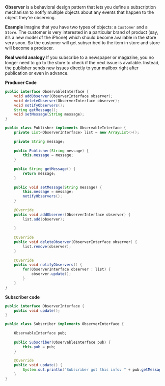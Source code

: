 **Observer** is a behavioral design pattern that lets you define a subscription mechanism to notify multiple objects about any events that happen to the object they’re observing.

**Example**
Imagine that you have two types of objects: a `Customer` and a `Store`. The customer is very interested in a particular brand of product (say, it’s a new model of the iPhone) which should become available in the store very soon. So the customer will get subscribed to the item in store and store will become a producer.

**Real world analogy**
If you subscribe to a newspaper or magazine, you no longer need to go to the store to check if the next issue is available. Instead, the publisher sends new issues directly to your mailbox right after publication or even in advance.


**Producer Code**
```java
public interface ObservableInterface {  
    void addObserver(ObserverInterface observer);  
    void deleteObserver(ObserverInterface observer);  
    void notifyObservers();  
    String getMessage();  
    void setMessage(String message);  
}
```

```java
public class Publisher implements ObservableInterface {  
    private List<ObserverInterface> list = new ArrayList<>();  
  
    private String message;  
  
    public Publisher(String message) {  
        this.message = message;  
    }  
  
    public String getMessage() {  
        return message;  
    }  
  
    public void setMessage(String message) {  
        this.message = message;  
        notifyObservers();  
    }  
  
    @Override  
    public void addObserver(ObserverInterface observer) {  
        list.add(observer);  
  
    }  
  
    @Override  
    public void deleteObserver(ObserverInterface observer) {  
        list.remove(observer);  
    }  
  
    @Override  
    public void notifyObservers() {  
        for(ObserverInterface observer : list) {  
            observer.update();  
        }  
    }  
}
```

**Subscriber code**
```java
public interface ObserverInterface {  
    public void update();  
}
```

```java
public class Subscriber implements ObserverInterface {  
  
    ObservableInterface pub;  
  
    public Subscriber(ObservableInterface pub) {  
        this.pub = pub;  
    }  
  
    @Override  
    public void update() {  
        System.out.println("Subscriber got this info: " + pub.getMessage() );  
    }  
}
```
